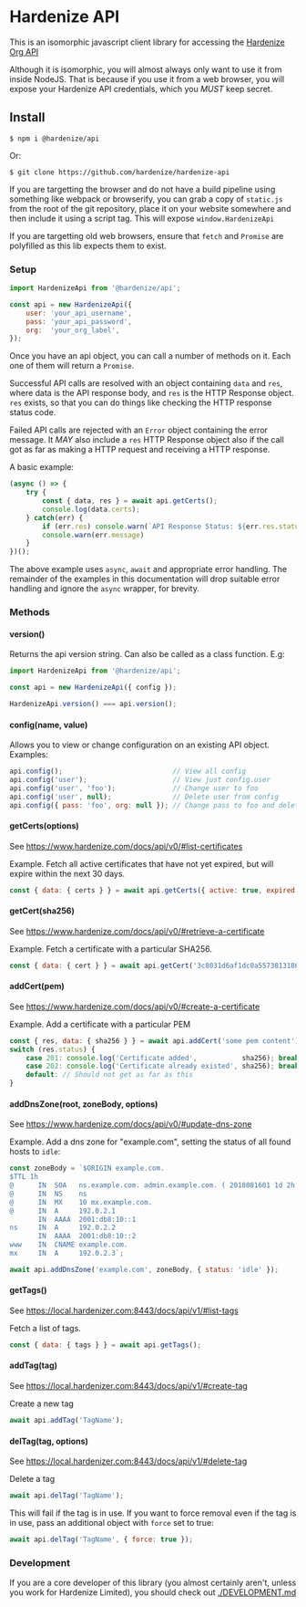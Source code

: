 # Hardenize API

This is an isomorphic javascript client library for accessing the [Hardenize Org API](https://www.hardenize.com/docs/api/v1/)

Although it is isomorphic, you will almost always only want to use it from inside NodeJS. That is because
if you use it from a web browser, you will expose your Hardenize API credentials, which you *MUST* keep
secret.

## Install

```shell
$ npm i @hardenize/api
```

Or:

```shell
$ git clone https://github.com/hardenize/hardenize-api
```

If you are targetting the browser and do not have a build pipeline using something like webpack or browserify,
you can grab a copy of `static.js` from the root of the git repository, place it on your website somewhere
and then include it using a script tag. This will expose `window.HardenizeApi`

If you are targetting old web browsers, ensure that `fetch` and `Promise` are polyfilled as this lib expects
them to exist.

### Setup

```js
import HardenizeApi from '@hardenize/api';

const api = new HardenizeApi({
    user: 'your_api_username',
    pass: 'your_api_password',
    org:  'your_org_label',
});
```

Once you have an api object, you can call a number of methods on it. Each one of them will return a `Promise`.

Successful API calls are resolved with an object containing `data` and `res`, where data is the API response body, and `res` is the HTTP Response object. `res` exists, so that you can do things like checking the HTTP response status code.

Failed API calls are rejected with an `Error` object containing the error message. It *MAY* also include a `res` HTTP Response object also if the call got as far as making a HTTP request and receiving a HTTP response.

A basic example:

```js
(async () => {
    try {
        const { data, res } = await api.getCerts();
        console.log(data.certs);
    } catch(err) {
        if (err.res) console.warn(`API Response Status: ${err.res.status} ${err.res.statusText}`);
        console.warn(err.message)
    }
})();
```

The above example uses `async`, `await` and appropriate error handling. The remainder of the examples
in this documentation will drop suitable error handling and ignore the `async` wrapper, for brevity.

### Methods

#### version()

Returns the api version string. Can also be called as a class function. E.g:

```js
import HardenizeApi from '@hardenize/api';

const api = new HardenizeApi({ config });

HardenizeApi.version() === api.version();
```

#### config(name, value)

Allows you to view or change configuration on an existing API object. Examples:

```js
api.config();                           // View all config
api.config('user');                     // View just config.user
api.config('user', 'foo');              // Change user to foo
api.config('user', null);               // Delete user from config
api.config({ pass: 'foo', org: null }); // Change pass to foo and delete org
```

#### getCerts(options)

See https://www.hardenize.com/docs/api/v0/#list-certificates

Example. Fetch all active certificates that have not yet expired, but will expire within the next 30 days.

```js
const { data: { certs } } = await api.getCerts({ active: true, expired: false, expireInDays: 30 });
```

#### getCert(sha256)

See https://www.hardenize.com/docs/api/v0/#retrieve-a-certificate

Example. Fetch a certificate with a particular SHA256.

```js
const { data: { cert } } = await api.getCert('3c8031d6af1dc0a557381318692f0d4ecb74508e2116d489fec9dcc16a0f1552');
```

#### addCert(pem)

See https://www.hardenize.com/docs/api/v0/#create-a-certificate

Example. Add a certificate with a particular PEM

```js
const { res, data: { sha256 } } = await api.addCert('some pem content');
switch (res.status) {
    case 201: console.log('Certificate added',           sha256); break;
    case 202: console.log('Certificate already existed', sha256); break;
    default: // Should not get as far as this
}
```

#### addDnsZone(root, zoneBody, options)

See https://www.hardenize.com/docs/api/v0/#update-dns-zone

Example. Add a dns zone for "example.com", setting the status of all found hosts to `idle`:

```js
const zoneBody = `$ORIGIN example.com.
$TTL 1h
@      IN  SOA   ns.example.com. admin.example.com. ( 2018081601 1d 2h 4w 1h )
@      IN  NS    ns
@      IN  MX    10 mx.example.com.
@      IN  A     192.0.2.1
       IN  AAAA  2001:db8:10::1
ns     IN  A     192.0.2.2
       IN  AAAA  2001:db8:10::2
www    IN  CNAME example.com.
mx     IN  A     192.0.2.3`;

await api.addDnsZone('example.com', zoneBody, { status: 'idle' });
```

#### getTags()

See https://local.hardenizer.com:8443/docs/api/v1/#list-tags

Fetch a list of tags.

```js
const { data: { tags } } = await api.getTags();
```

#### addTag(tag)

See https://local.hardenizer.com:8443/docs/api/v1/#create-tag

Create a new tag

```js
await api.addTag('TagName');
```

#### delTag(tag, options)

See https://local.hardenizer.com:8443/docs/api/v1/#delete-tag

Delete a tag

```js
await api.delTag('TagName');
```

This will fail if the tag is in use. If you want to force removal even if the tag is in use,
pass an additional object with `force` set to true:

```js
await api.delTag('TagName', { force: true });
```

### Development

If you are a core developer of this library (you almost certainly aren't, unless you work for
Hardenize Limited), you should check out [./DEVELOPMENT.md](DEVELOPMENT.md)
